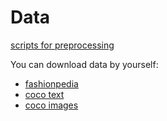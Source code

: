 # Data

[scripts for preprocessing](../scripts/preprocess_data)

You can download data by yourself:

- [fashionpedia](https://fashionpedia.github.io/home/index.html)
- [coco text](https://bgshih.github.io/cocotext/#h2-download)
- [coco images](https://cocodataset.org/#download)
